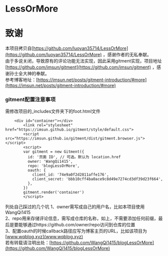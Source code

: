 # LessOrMore


致谢
====================================
本项目拷贝自[https://github.com/luoyan35714/LessOrMore](https://github.com/luoyan35714/LessOrMore) ，感谢作者的无私奉献。  
由于多说关闭，导致原有的评论功能无法实现，因此采用gitment实现，项目地址[https://github.com/imsun/gitment](https://github.com/imsun/gitment) ，感谢孙士全大神的奉献。  
参考博客地址：[https://imsun.net/posts/gitment-introduction/#more](https://imsun.net/posts/gitment-introduction/#more) 
### gitment配置注意事项
需修改项目的_includes文件夹下的foot.html文件
```
	<div id="container"></div>
		<link rel="stylesheet" href="https://imsun.github.io/gitment/style/default.css">
		<script src="https://imsun.github.io/gitment/dist/gitment.browser.js"></script>
		<script>
		var gitment = new Gitment({
		  id: '页面 ID', // 可选。默认为 location.href
		  owner: 'WangQi1415',
		  repo: 'blogLessOrMore',
		  oauth: {
			client_id: '74e9a0f2d2811affe176',
			client_secret: 'bbb10cff4ba0ace9c8d49e7274cd3df39d23f664',
		  },
		})
		gitment.render('container')
		</script>
```
列处自己踩过的几个坑
1、owner需写成自己的用户名，比如本项目使用WangQi1415  
2、repo用来存储评论信息，需写成仓库的名称，如上，不需要添加任何前缀，最后是要能够通过https://github.com/owner/repo访问到仓库的位置  
3、配置oauth的时候callback路径应写为博客主页的URL，比如该项目为[www.wqblog.xyz](www.wqblog.xyz)   
若有转载请注明出处：[https://github.com/WangQi1415/blogLessOrMore](https://github.com/WangQi1415/blogLessOrMore) 

